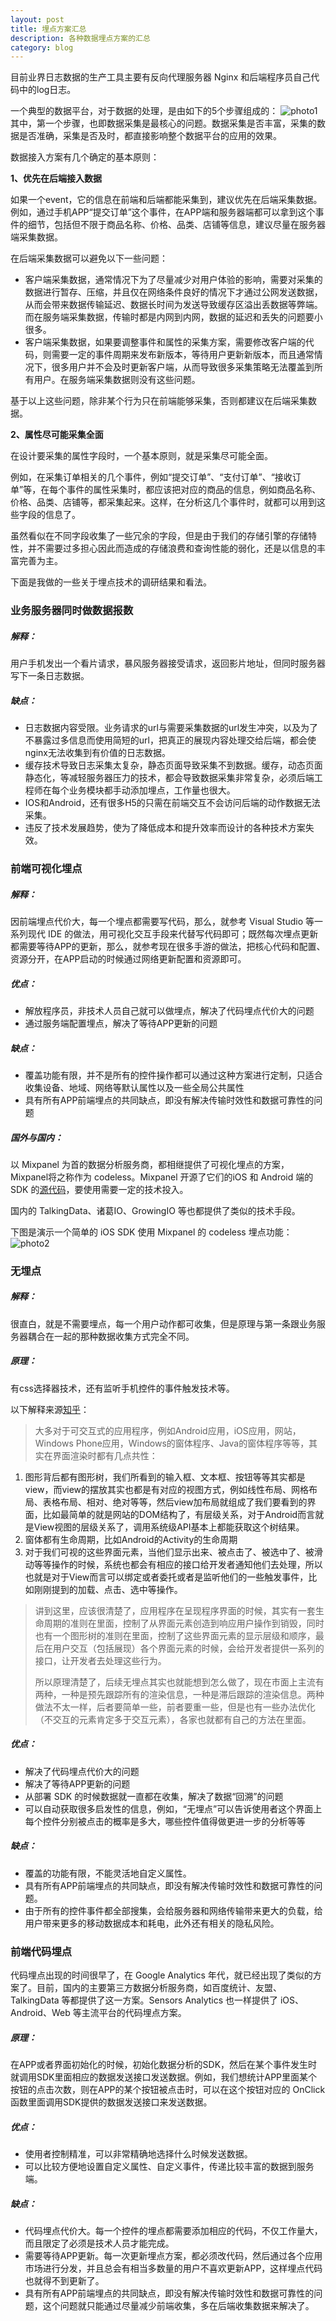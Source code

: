 ```yaml
---
layout: post
title: 埋点方案汇总
description: 各种数据埋点方案的汇总
category: blog
---
```


目前业界日志数据的生产工具主要有反向代理服务器 Nginx 和后端程序员自己代码中的log日志。

一个典型的数据平台，对于数据的处理，是由如下的5个步骤组成的：
![photo1](/images/event-tracking/1-2.png)
其中，第一个步骤，也即数据采集是最核心的问题。数据采集是否丰富，采集的数据是否准确，采集是否及时，都直接影响整个数据平台的应用的效果。

数据接入方案有几个确定的基本原则：

**1、优先在后端接入数据**

如果一个event，它的信息在前端和后端都能采集到，建议优先在后端采集数据。例如，通过手机APP“提交订单”这个事件，在APP端和服务器端都可以拿到这个事件的细节，包括但不限于商品名称、价格、品类、店铺等信息，建议尽量在服务器端采集数据。
 
在后端采集数据可以避免以下一些问题：
 
- 客户端采集数据，通常情况下为了尽量减少对用户体验的影响，需要对采集的数据进行暂存、压缩，并且仅在网络条件良好的情况下才通过公网发送数据，从而会带来数据传输延迟、数据长时间为发送导致缓存区溢出丢数据等弊端。而在服务端采集数据，传输时都是内网到内网，数据的延迟和丢失的问题要小很多。
- 客户端采集数据，如果要调整事件和属性的采集方案，需要修改客户端的代码，则需要一定的事件周期来发布新版本，等待用户更新新版本，而且通常情况下，很多用户并不会及时更新客户端，从而导致很多采集策略无法覆盖到所有用户。在服务端采集数据则没有这些问题。

基于以上这些问题，除非某个行为只在前端能够采集，否则都建议在后端采集数据。

**2、属性尽可能采集全面**

在设计要采集的属性字段时，一个基本原则，就是采集尽可能全面。

例如，在采集订单相关的几个事件，例如“提交订单”、“支付订单”、“接收订单”等，在每个事件的属性采集时，都应该把对应的商品的信息，例如商品名称、价格、品类、店铺等，都采集起来。这样，在分析这几个事件时，就都可以用到这些字段的信息了。

虽然看似在不同字段收集了一些冗余的字段，但是由于我们的存储引擎的存储特性，并不需要过多担心因此而造成的存储浪费和查询性能的弱化，还是以信息的丰富完善为主。


下面是我做的一些关于埋点技术的调研结果和看法。

### 业务服务器同时做数据报数

##### 解释：

用户手机发出一个看片请求，暴风服务器接受请求，返回影片地址，但同时服务器写下一条日志数据。

##### 缺点：

- 日志数据内容受限。业务请求的url与需要采集数据的url发生冲突，以及为了不暴露过多信息而使用简短的url，把真正的展现内容处理交给后端，都会使nginx无法收集到有价值的日志数据。
- 缓存技术导致日志采集太复杂，静态页面导致采集不到数据。缓存，动态页面静态化，等减轻服务器压力的技术，都会导致数据采集非常复杂，必须后端工程师在每个业务模块都手动添加埋点，工作量也很大。
- IOS和Android，还有很多H5的只需在前端交互不会访问后端的动作数据无法采集。
- 违反了技术发展趋势，使为了降低成本和提升效率而设计的各种技术方案失效。

### 前端可视化埋点

##### 解释：

因前端埋点代价大，每一个埋点都需要写代码，那么，就参考 Visual Studio 等一系列现代 IDE 的做法，用可视化交互手段来代替写代码即可；既然每次埋点更新都需要等待APP的更新，那么，就参考现在很多手游的做法，把核心代码和配置、资源分开，在APP启动的时候通过网络更新配置和资源即可。

##### 优点：

- 解放程序员，非技术人员自己就可以做埋点，解决了代码埋点代价大的问题
- 通过服务端配置埋点，解决了等待APP更新的问题

##### 缺点：

- 覆盖功能有限，并不是所有的控件操作都可以通过这种方案进行定制，只适合收集设备、地域、网络等默认属性以及一些全局公共属性
- 具有所有APP前端埋点的共同缺点，即没有解决传输时效性和数据可靠性的问题

##### 国外与国内：

以 Mixpanel 为首的数据分析服务商，都相继提供了可视化埋点的方案，Mixpanel将之称作为 codeless。Mixpanel 开源了它们的iOS 和 Android 端的 SDK 的[源代码](https://github.com/mixpanel)，要使用需要一定的技术投入。

国内的 TalkingData、诸葛IO、GrowingIO 等也都提供了类似的技术手段。

下图是演示一个简单的 iOS SDK 使用 Mixpanel 的 codeless 埋点功能：
![photo2](/images/event-tracking/2-2.png)

### 无埋点

##### 解释：

很直白，就是不需要埋点，每一个用户动作都可收集，但是原理与第一条跟业务服务器耦合在一起的那种数据收集方式完全不同。

##### 原理：

有css选择器技术，还有监听手机控件的事件触发技术等。

以下解释来源[知乎](https://www.zhihu.com/question/38000812/answer/83267604)：

> 大多对于可交互式的应用程序，例如Android应用，iOS应用，网站，Windows Phone应用，Windows的窗体程序、Java的窗体程序等等，其实在界面渲染时都有几点共性：
1. 图形背后都有图形树，我们所看到的输入框、文本框、按钮等等其实都是view，而view的摆放其实也都是有对应的视图方式，例如线性布局、网格布局、表格布局、相对、绝对等等，然后view加布局就组成了我们要看到的界面，比如最简单的就是网站的DOM结构了，有层级关系，对于Android而言就是View视图的层级关系了，调用系统级API基本上都能获取这个树结果。
2. 窗体都有生命周期，比如Android的Activity的生命周期
3. 对于我们可视的这些界面元素，当他们显示出来、被点击了、被选中了、被滑动等等操作的时候，系统也都会有相应的接口给开发者通知他们去处理，所以也就是对于View而言可以绑定或者委托或者是监听他们的一些触发事件，比如刚刚提到的加载、点击、选中等操作。
>
> 讲到这里，应该很清楚了，应用程序在呈现程序界面的时候，其实有一套生命周期的准则在里面，控制了从界面元素创造到响应用户操作到销毁，同时也有一个图形树的准则在里面，控制了这些界面元素的显示层级和顺序，最后在用户交互（包括展现）各个界面元素的时候，会给开发者提供一系列的接口，让开发者去处理这些行为。
>
> 所以原理清楚了，后续无埋点其实也就能想到怎么做了，现在市面上主流有两种，一种是预先跟踪所有的渲染信息，一种是滞后跟踪的渲染信息。两种做法不太一样，后者要简单一些，前者要重一些，但是也有一些办法优化（不交互的元素肯定多于交互元素），各家也就都有自己的方法在里面。

##### 优点：

- 解决了代码埋点代价大的问题
- 解决了等待APP更新的问题
- 从部署 SDK 的时候数据就一直都在收集，解决了数据“回溯”的问题
- 可以自动获取很多启发性的信息，例如，“无埋点”可以告诉使用者这个界面上每个控件分别被点击的概率是多大，哪些控件值得做更进一步的分析等等

##### 缺点：

- 覆盖的功能有限，不能灵活地自定义属性。
- 具有所有APP前端埋点的共同缺点，即没有解决传输时效性和数据可靠性的问题。
- 由于所有的控件事件都全部搜集，会给服务器和网络传输带来更大的负载，给用户带来更多的移动数据成本和耗电，此外还有相关的隐私风险。

### 前端代码埋点

代码埋点出现的时间很早了，在 Google Analytics 年代，就已经出现了类似的方案了。目前，国内的主要第三方数据分析服务商，如百度统计、友盟、TalkingData 等都提供了这一方案。Sensors Analytics 也一样提供了 iOS、Android、Web 等主流平台的代码埋点方案。

##### 原理：

在APP或者界面初始化的时候，初始化数据分析的SDK，然后在某个事件发生时就调用SDK里面相应的数据发送接口发送数据。例如，我们想统计APP里面某个按钮的点击次数，则在APP的某个按钮被点击时，可以在这个按钮对应的 OnClick 函数里面调用SDK提供的数据发送接口来发送数据。

##### 优点：

- 使用者控制精准，可以非常精确地选择什么时候发送数据。
- 可以比较方便地设置自定义属性、自定义事件，传递比较丰富的数据到服务端。

##### 缺点：

- 代码埋点代价大。每一个控件的埋点都需要添加相应的代码，不仅工作量大，而且限定了必须是技术人员才能完成。
- 需要等待APP更新。每一次更新埋点方案，都必须改代码，然后通过各个应用市场进行分发，并且总会有相当多数量的用户不喜欢更新APP，这样埋点代码也就得不到更新了。
- 具有所有APP前端埋点的共同缺点，即没有解决传输时效性和数据可靠性的问题，这个问题就只能通过尽量减少前端收集，多在后端收集数据来解决了。

